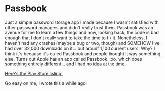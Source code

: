 # Passbook

Just a simple password storage app I made because I wasn't satisfied with other password managers and didn't really trust them. Passbook was an avenue for me to learn a few things and now, looking back, the code is bad enough that I don't really want to take the time to fix it. Nonetheless, I haven't had any crashes (maybe a bug or two, though) and SOMEHOW I've had over 32,000 downloads on it... but arounf 1,100 current users. Why? I think it's because it's called Passbook and people thought it was something else. Turns out Apple has an app called Passbook, too, which does something entirely different... and I had no idea at the time.

[Here's the Play Store listing!](https://play.google.com/store/apps/details?id=com.thickman.passbook&hl=en)

Go easy on me, I wrote this a while ago!
